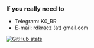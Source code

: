 ### If you really need to
- Telegram: K0_RR
- E-mail: rdkracz (at) gmail.com

[![GitHub stats](https://github-readme-stats.vercel.app/api?username=RDKRACZ&show_icons=true&theme=react&border_radius=20&hide_border=true&bg_color=0D1117&border_color=010409)](https://github.com/anuraghazra/github-readme-stats)
